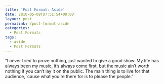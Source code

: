 ```yaml
---
title: 'Post Format: Aside'
date: 2010-05-09T07:51:54+00:00
layout: post
permalink: /post-format-aside
categories:
  - Post Formats
tags:
  - aside
  - Post Formats
---
```

“I never tried to prove nothing, just wanted to give a good show. My life has always been my music, it’s always come first, but the music ain’t worth nothing if you can’t lay it on the public. The main thing is to live for that audience, ’cause what you’re there for is to please the people.”